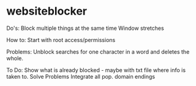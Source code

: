 # websiteblocker
Do's:
  Block multiple things at the same time
  Window stretches
  
How to:
  Start with root access/permissions
  
Problems: Unblock searches for one character in a word and deletes the whole. 

To Do: Show what is already blocked - maybe with txt file where info is taken to.
           Solve Problems
           Integrate all pop. domain endings
